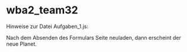 wba2_team32
===========

Hinweise zur Datei Aufgaben_1.js:

Nach dem Absenden des Formulars Seite neuladen, dann erscheint der neue Planet.
